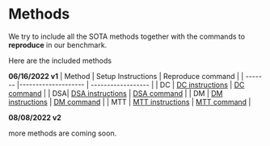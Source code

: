 # Methods
We try to include all the SOTA methods together with the commands to **reproduce** in our benchmark.

Here are the included methods

**06/16/2022 v1**
| Method | Setup Instructions | Reproduce command |
| ------- |-------------------- | ------------------ |
| DC | [DC instructions](methods/dc/instructions.md) | [DC command](methods/dc/readme.md) |
| DSA| [DSA instructions](methods/dc/instructions.md) | [DSA command](methods/dc/readme.md) |
| DM | [DM instructions](methods/dc/instructions.md) | [DM command](methods/dc/readme.md) |
| MTT | [MTT instructions](methods/tm/instructions.md) | [MTT command](methods/tm/readme.md) |

**08/08/2022 v2**

more methods are coming soon.